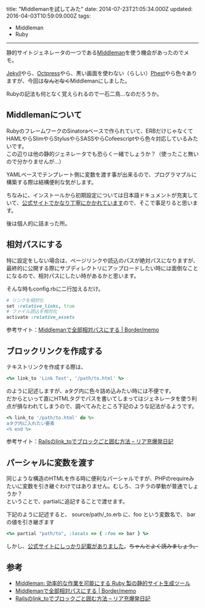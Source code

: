 title: "Middlemanを試してみた"
date: 2014-07-23T21:05:34.000Z
updated: 2016-04-03T10:59:09.000Z
tags: 
  - Middleman
  - Ruby
---

静的サイトジェネレータの一つである[Middleman](http://middlemanapp.com/jp/)を使う機会があったのでメモ。

[Jekyll](http://jekyllrb.com/)やら、[Octpress](http://octopress.org/)やら、黒い画面を使わない（らしい）[Phest](https://github.com/chatwork/Phest)やら色々ありますが、今回は<del datetime="2014-07-23T03:49:04+00:00">なんとなく</del>Middlemanにしました。

Rubyの記法も何となく覚えられるので一石二鳥…なのだろうか。


## Middlemanについて

RubyのフレームワークのSinatoraベースで作られていて、ERBだけじゃなくてHAMLやらSlimやらStylusやらSASSやらCofeescriptやら色々対応しているみたいです。  
 この辺りは他の静的ジェネレータでも恐らく一緒でしょうか？（使ったこと無いので分かりませんが…）

YAMLベースでテンプレート側に変数を渡す事が出来るので、プログラマブルに構築する際は結構便利な気がします。

ちなみに、インストールから初期設定については日本語ドキュメントが充実していて、[公式サイトでかなり丁寧にかかれています](http://middlemanapp.com/jp/basics/getting-started/)ので、そこで事足りると思います。

後は個人的に詰まった所。


## 相対パスにする

特に設定をしない場合は、ページリンクや読込のパスが絶対パスになりますが、最終的に公開する際にサブディレクトリにアップロードしたい時には面倒なことになるので、相対パスにしたい時があるかと思います。

そんな時もconfig.rbに二行加えるだけ。

```ruby
# リンクを相対化
set :relative_links, true
# ファイル読込を相対化
activate :relative_assets
```

参考サイト：[Middlemanで全部相対パスにする | Border/memo](http://brdr-mmrndm.tumblr.com/post/80869594552/middleman)


## ブロックリンクを作成する

テキストリンクを作成する際は、

```ruby
<%= link_to 'Link Text', '/path/to.html' %>
```

のように記述しますが、aタグ内に色々詰め込みたい時には不便です。  
 だからといって直にHTMLタグでパスを書いてしまってはジェネレータを使う利点が損なわれてしまうので、調べてみたところ下記のような記法がるようです。

```ruby
<% link_to '/path/to.html' do %>
aタグ内に入れたい要素
<% end %>
```

参考サイト：[Railsのlink_toでブロックごと囲む方法 – リア充爆発日記](http://d.hatena.ne.jp/ria10/20120215/1329297459)


## パーシャルに変数を渡す

同じような構造のHTMLを作る時に便利なパーシャルですが、PHPのrequireみたいに変数を引き継ぐわけではありません。むしろ、コチラの挙動が普通でしょうか？  
 ということで、partialに追記することで渡せます。

下記のように記述すると、 source/path/_to.erb に、foo という変数名で、 bar の値を引き継ぎます

```ruby
<%= partial "path/to", :locals => { :foo => bar } %>
```

しかし、[公式サイトにしっかり記載がありました](http://middlemanapp.com/jp/basics/templates/#%83p%81%5B%83V%83%83%83%8B)。<del datetime="2014-07-23T11:47:53+00:00">ちゃんとよく読みましょう。</del>


## 参考

- [Middleman: 効率的な作業を可能にする Ruby 製の静的サイト生成ツール](http://middlemanapp.com/jp/)
- [Middlemanで全部相対パスにする | Border/memo](http://brdr-mmrndm.tumblr.com/post/80869594552/middleman)
- [Railsのlink_toでブロックごと囲む方法 – リア充爆発日記](http://d.hatena.ne.jp/ria10/20120215/1329297459)